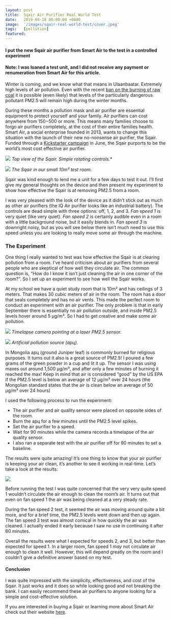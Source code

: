 ```yaml
---
layout: post
title:  Sqair Air Purifier Real World Test
date:   2019-09-18 00:00:00 +0800
image:  '/images/sqair-real-world-test/cover.jpeg'
tags:   [pollution]
featured: 
---
```


#### I put the new Sqair air purifier from Smart Air to the test in a controlled experiment

#### Note: I was loaned a test unit, and I did not receive any payment or renumeration from Smart Air for this article.

Winter is coming, and we know what that means in Ulaanbaatar. Extremely high levels of air pollution. Even with the recent [ban on the burning of raw coal](https://montsame.mn/en/read/189503) it is possible (even likely) that levels of the particularly dangerous pollutant PM2.5 will remain high during the winter months.

During these months a pollution mask and air purifier are essential equipment to protect yourself and your family. Air purifiers can cost anywhere from $150-$500 or more. This means many families choose to forgo air purifiers completely, at the cost of their entire families health. Smart Air, a social enterprise founded in 2013, wants to change this situation with the launch of their new no-nonsense air purifier, the Sqair. Funded through a [Kickstarter campaign](https://www.kickstarter.com/projects/smartair/the-sqair-the-worlds-most-cost-effective-air-purifier/description) in June, the Sqair purports to be the world’s most cost effective air purifier.

![](/images/sqair-real-world-test/top.jpeg)
*Top view of the Sqair. Simple rotating controls.**

![](/images/sqair-real-world-test/left.jpeg)
*The Sqair in our small 10m² test room.*

Sqair was kind enough to lend me a unit for a few days to test it out. I’ll first give my general thoughts on the device and then present my experiment to show how effective the Sqair is at removing PM2.5 from a room.

I was very pleased with the look of the device as it didn’t stick out as much as other air purifiers (the IQ Air purifier looks like an industrial battery). The controls are dead simple with three options: off, 1, 2, and 3. _Fan speed 1_ is very quiet (like very quiet). _Fan speed 2_ is certainly audible even in a room with a little background noise, but it easily blends in. _Fan speed 3_ is downright noisy, but as you will see below there isn’t much need to use this speed unless you are looking to really move some air through the machine.

### The Experiment

One thing I really wanted to test was how effective the Sqair is at clearing pollution from a room. I’ve heard criticism about air purifiers from several people who are skeptical of how well they circulate air. The common question is, “How do I know it isn’t just cleaning the air in one corner of the room?”. So I set up an experiment to see how well the Sqair works.

At my school we have a quiet study room that is 10m² and has ceilings of 3 meters. That makes 30 cubic meters of air in the room. The room has a door that seals completely and has no air vents. This made the perfect room to conduct an experiment with an air purifier. The only problem is that in early September there is essentially no air pollution outside, and inside PM2.5 levels hover around 5 µg/m³. So I had to get creative and make some air pollution.

![](/images/sqair-real-world-test/camera-sensor.jpeg)
*Timelapse camera pointing at a laser PM2.5 sensor.*

![](/images/sqair-real-world-test/pollution-source.jpeg)
*Artificial pollution source (арц).*

In Mongolia арц (ground Juniper leaf) is commonly burned for religious purposes. It turns out it also is a great source of PM2.5! I poured a few grams of the green powder in a cup and lit it up. The sensor I was using maxes out around 1,500 µg/m³, and after only a few minutes of burning it reached the max! Keep in mind that air is considered “good” by the US EPA if the PM2.5 level is below an average of 12 µg/m³ over 24 hours (the Mongolian standard states that the air is clean below an average of 50 µg/m³ over 24 hours)

I used the following process to run the experiment:

-   The air purifier and air quality sensor were placed on opposite sides of the room.
-   Burn the арц for a few minutes until the PM2.5 level spikes.
-   Set the air purifier to a speed.
-   Wait for 90 minutes while the camera records a timelapse of the air quality sensor.
-   I also ran a separate test with the air purifier off for 90 minutes to set a baseline.

The results were quite amazing! It’s one thing to know that your air purifier is keeping your air clean, it’s another to see it working in real-time. Let’s take a look at the results:

![](h/images/sqair-real-world-test/chart.jpeg)

Before running the test I was quite concerned that the very very quite speed 1 wouldn’t circulate the air enough to clean the room’s air. It turns out that even on fan speed 1 the air was being cleaned at a very steady rate.

During the fan speed 2 test, it seemed the air was moving around quite a bit more, and for a brief time, the PM2.5 levels went down and then up again. The fan speed 3 test was almost comical in how quickly the air was cleaned. I actually ended it early because I saw no use in continuing it after 60 minutes.

Overall the results were what I expected for speeds 2, and 3, but better than expected for speed 1. In a larger room, fan speed 1 _may_ not circulate air enough to clean it well. However, this will depend greatly on the room and I couldn’t give a definitive answer based on my test.

#### Conclusion

I was quite impressed with the simplicity, effectiveness, and cost of the Sqair. It just works and it does so while looking good and not breaking the bank. I can easily recommend these air purifiers to anyone looking for a simple and cost-effective solution.

If you are interested in buying a Sqair or learning more about Smart Air check out their website [here](https://smartairfilters.com/mn/en/).